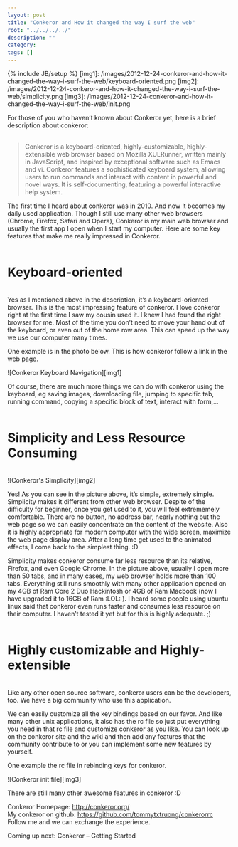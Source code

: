 ```yaml
---
layout: post
title: "Conkeror and How it changed the way I surf the web"
root: "../../../../"
description: ""
category: 
tags: []
---
```

{% include JB/setup %}
[img1]: /images/2012-12-24-conkeror-and-how-it-changed-the-way-i-surf-the-web/keyboard-oriented.png
[img2]: /images/2012-12-24-conkeror-and-how-it-changed-the-way-i-surf-the-web/simplicity.png
[img3]: /images/2012-12-24-conkeror-and-how-it-changed-the-way-i-surf-the-web/init.png

For those of you who haven’t known about Conkeror yet, here is a brief description about conkeror:  
<br/>
> Conkeror is a keyboard-oriented, highly-customizable, highly-extensible web browser based on Mozilla XULRunner, written mainly in JavaScript, and inspired by exceptional software such as Emacs and vi. Conkeror features a sophisticated keyboard system, allowing users to run commands and interact with content in powerful and novel ways. It is self-documenting, featuring a powerful interactive help system.
  
The first time I heard about conkeror was in 2010. And now it becomes my daily used application. Though I still use many other web browsers (Chrome, Firefox, Safari and Opera), Conkeror is my main web browser and usually the first app I open when I start my computer. Here are some key features that make me really impressed in Conkeror.
<br/>
<br/>
# Keyboard-oriented
<br/>
Yes as I mentioned above in the description, it’s a keyboard-oriented browser. This is the most impressing feature of conkeror. I love conkeror right at the first time I saw my cousin used it. I knew I had found the right browser for me. Most of the time you don’t need to move your hand out of the keyboard, or even out of the home row area. This can speed up the way we use our computer many times.  
  
One example is in the photo below. This is how conkeror follow a link in the web page.  
  
![Conkeror Keyboard Navigation][img1]  
  
Of course, there are much more things we can do with conkeror using the keyboard, eg saving images, downloading file, jumping to specific tab, running command, copying a specific block of text, interact with form,…  
<br/>  
# Simplicity and Less Resource Consuming
<br/>  
![Conkeror's Simplicity][img2]
  
Yes! As you can see in the picture above, it’s simple, extremely simple. Simplicity makes it different from other web browser. Despite of the difficulty for beginner, once you get used to it, you will feel extrememely comfortable. There are no button, no address bar, nearly nothing but the web page so we can easily concentrate on the content of the website. Also it is highly appropriate for modern computer with the wide screen, maximize the web page display area. After a long time get used to the animated effects, I come back to the simplest thing. :D  
  
Simplicity makes conkeror consume far less resource than its relative, Firefox, and even Google Chrome. In the picture above, usually I open more than 50 tabs, and in many cases, my web browser holds more than 100 tabs. Everything still runs smoothly with many other application opened on my 4GB of Ram Core 2 Duo Hackintosh or 4GB of Ram Macbook (now I have upgraded it to 16GB of Ram :LOL: ). I heard some people using ubuntu linux said that conkeror even runs faster and consumes less resource on their computer. I haven’t tested it yet but for this is highly adequate. ;)  
<br/>
# Highly customizable and Highly-extensible
<br/>
Like any other open source software, conkeror users can be the developers, too. We have a big community who use this application.  
  
We can easily customize all the key bindings based on our favor. And like many other unix applications, it also has the rc file so just put everything you need in that rc file and customize conkeror as you like. You can look up on the conkeror site and the wiki and then add any features that the community contribute to or you can implement some new features by yourself.  
  
One example the rc file in rebinding keys for conkeror.  
  
![Conkeror init file][img3]
  
There are still many other awesome features in conkeror :D  
  
Conkeror Homepage: <http://conkeror.org/>  
My conkeror on github: <https://github.com/tommytxtruong/conkerorrc>  
Follow me and we can exchange the experience.  
  
Coming up next: Conkeror – Getting Started
